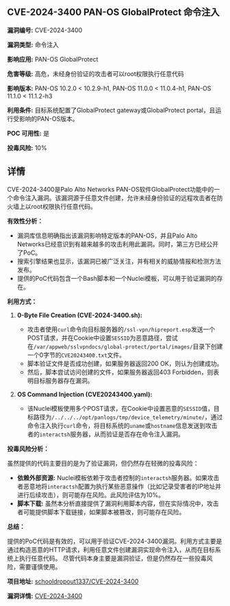 ## CVE-2024-3400 PAN-OS GlobalProtect 命令注入

**漏洞编号:** CVE-2024-3400

**漏洞类型:** 命令注入

**影响应用:** PAN-OS GlobalProtect

**危害等级:** 高危，未经身份验证的攻击者可以root权限执行任意代码

**影响版本:** PAN-OS 10.2.0 < 10.2.9-h1, PAN-OS 11.0.0 < 11.0.4-h1, PAN-OS 11.1.0 < 11.1.2-h3

**利用条件:** 目标系统配置了GlobalProtect gateway或GlobalProtect portal，且运行受影响的PAN-OS版本。

**POC 可用性:** 是

**投毒风险:** 10%

## 详情

CVE-2024-3400是Palo Alto Networks PAN-OS软件GlobalProtect功能中的一个命令注入漏洞。该漏洞源于任意文件创建，允许未经身份验证的远程攻击者在防火墙上以root权限执行任意代码。

**有效性分析：**

*   漏洞库信息明确指出该漏洞影响特定版本的PAN-OS，并且Palo Alto Networks已经意识到有越来越多的攻击利用此漏洞。同时，第三方已经公开了PoC。
*   搜索引擎结果也显示，该漏洞已被广泛关注，并有相关的威胁情报和检测方法发布。
*   提供的PoC代码包含一个Bash脚本和一个Nuclei模板，可以用于验证漏洞的存在。

**利用方式：**

1.  **0-Byte File Creation (CVE-2024-3400.sh):**
    *   攻击者使用`curl`命令向目标服务器的`/ssl-vpn/hipreport.esp`发送一个POST请求，并在Cookie中设置`SESSID`为恶意路径，尝试在`/var/appweb/sslvpndocs/global-protect/portal/images/`目录下创建一个0字节的`CVE20243400.txt`文件。
    *   脚本验证文件是否成功创建，如果服务器返回200 OK，则认为创建成功。
    *   然后，脚本尝试访问创建的文件，如果服务器返回403 Forbidden，则表明目标服务器存在漏洞。

2.  **OS Command Injection (CVE20243400.yaml):**
    *   该Nuclei模板使用多个POST请求，在Cookie中设置恶意的`SESSID`值，目标路径为`/../../../opt/panlogs/tmp/device_telemetry/minute/`，通过命令注入执行`curl`命令，将目标系统的`uname`或`hostname`信息发送到攻击者的`interactsh`服务器，从而验证是否存在命令注入漏洞。

**投毒风险分析：**

虽然提供的代码主要目的是为了验证漏洞，但仍然存在轻微的投毒风险：

*   **依赖外部资源:** Nuclei模板依赖于攻击者控制的`interactsh`服务器。如果攻击者恶意地将`interactsh`配置为执行某些恶意操作（比如记录受害者的IP地址并进行后续攻击），则可能存在风险。此风险评估为10%。
*   **脚本下载:**  虽然本分析直接提供了漏洞利用脚本内容，但在实际情况中，攻击者可能提供脚本下载链接，如果脚本被篡改，则可能存在风险。

**总结：**

提供的PoC代码是有效的，可以用于验证CVE-2024-3400漏洞。利用方式主要是通过构造恶意的HTTP请求，利用任意文件创建漏洞实现命令注入，从而在目标系统上执行任意代码。 尽管代码本身主要是漏洞验证，但是仍然存在一些投毒风险，需要谨慎使用。

**项目地址:** [schooldropout1337/CVE-2024-3400](https://github.com/schooldropout1337/CVE-2024-3400)

**漏洞详情:** [CVE-2024-3400](https://nvd.nist.gov/vuln/detail/CVE-2024-3400)